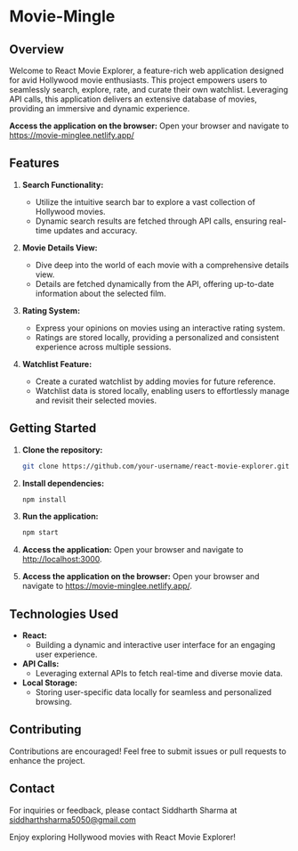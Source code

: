 # Movie-Mingle

## Overview

Welcome to React Movie Explorer, a feature-rich web application designed for avid Hollywood movie enthusiasts. This project empowers users to seamlessly search, explore, rate, and curate their own watchlist. Leveraging API calls, this application delivers an extensive database of movies, providing an immersive and dynamic experience.

**Access the application on the browser:**
   Open your browser and navigate to https://movie-minglee.netlify.app/

## Features

1. **Search Functionality:**
   - Utilize the intuitive search bar to explore a vast collection of Hollywood movies.
   - Dynamic search results are fetched through API calls, ensuring real-time updates and accuracy.

2. **Movie Details View:**
   - Dive deep into the world of each movie with a comprehensive details view.
   - Details are fetched dynamically from the API, offering up-to-date information about the selected film.

3. **Rating System:**
   - Express your opinions on movies using an interactive rating system.
   - Ratings are stored locally, providing a personalized and consistent experience across multiple sessions.

4. **Watchlist Feature:**
   - Create a curated watchlist by adding movies for future reference.
   - Watchlist data is stored locally, enabling users to effortlessly manage and revisit their selected movies.

## Getting Started

1. **Clone the repository:**
   ```bash
   git clone https://github.com/your-username/react-movie-explorer.git
   ```

2. **Install dependencies:**
   ```bash
   npm install
   ```

3. **Run the application:**
   ```bash
   npm start
   ```

4. **Access the application:**
   Open your browser and navigate to [http://localhost:3000](http://localhost:3000).

5. **Access the application on the browser:**
   Open your browser and navigate to https://movie-minglee.netlify.app/.

## Technologies Used

- **React:**
  - Building a dynamic and interactive user interface for an engaging user experience.
- **API Calls:**
  - Leveraging external APIs to fetch real-time and diverse movie data.
- **Local Storage:**
  - Storing user-specific data locally for seamless and personalized browsing.

## Contributing

Contributions are encouraged! Feel free to submit issues or pull requests to enhance the project.


## Contact

For inquiries or feedback, please contact Siddharth Sharma at siddharthsharma5050@gmail.com

Enjoy exploring Hollywood movies with React Movie Explorer!

